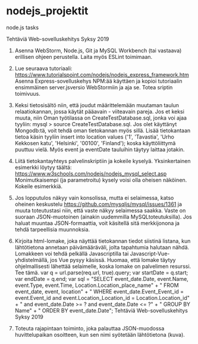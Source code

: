 # nodejs_projektit
node.js tasks

Tehtäviä Web-sovelluskehitys Syksy 2019

1. Asenna WebStorm, Node.js, Git ja MySQL Workbench (tai vastaava) erillisen ohjeen perustella. Laita myös ESLint toimimaan.
2. Lue seuraava tutoriaali: https://www.tutorialspoint.com/nodejs/nodejs_express_framework.htm Asenna Express-sovelluskehys NPM:ää käyttäen ja kopioi tutoriaalin ensimmäinen server.jsversio WebStormiin ja aja se. Totea sriptin toimivuus.
3. Keksi tietosisältö niin, että joudut määrittelemään muutaman taulun relaatiokannan, jossa käytät pääavain - viiteavain pareja. Jos et keksi muuta, niin Oman työtilassa on CreateTestDatabase.sql, jonka voi ajaa tyyliin: mysql > source CreateTestDatabase.sql. Jos olet käyttänyt Mongodb:tä, voit tehdä oman tietokannan myös sillä. Lisää tietokantaan tietoa käsin tyyliin insert into location values ('1', 'Tavastia', 'Urho Kekkosen katu', 'Helsinki', '00100', 'Finland'); koska käyttöliittymä puuttuu vielä. Myös event ja eventDate tauluihin täytyy laittaa jotakin.
4. Liitä tietokantayhteys palvelinskriptiin ja kokeile kyselyä. Yksinkertainen esimerkki löytyy täältä: https://www.w3schools.com/nodejs/nodejs_mysql_select.asp Monimutkaisempi (ja parametroitu)
kysely voisi olla oheisen näköinen. Kokeile esimerkkiä.
5. Jos lopputulos näkyy vain konsolissa, mutta ei selaimessa, katso oheinen keskustelu https://github.com/mysqljs/mysql/issues/1361  ja muuta toteutustasi niin, että vaste näkyy selaimessa saakka. Vaste on suoraan JSON-muotoinen (ainakin uudemmilla MySQLtoteutuksilla). Jos haluat muuntaa JSON-formaattia, voit käsitellä sitä merkkijonona ja tehdä tarpeellisia muunnoksia.
6. Kirjoita html-lomake, joka näyttää tietokannan tiedot siistinä listana, kun lähtötietona annetaan päivämääräväli, jolta tapahtumia halutaan nähdä. Lomakkeen voi tehdä pelkällä Javascriptilla tai Javascript-Vue-yhdistelmällä, jos Vue pysyy käsissä. Huomaa, että lomake täytyy ohjelmallisesti lähettää selaimelle, koska lomake on palvelimen resurssi. Tee tämä.
var q = url.parse(req.url, true).query; var startDate = q.start; var endDate = q.end; var sql = "SELECT event_date.Date, event.Name, event.Type, event.Time, Location.Location_place_name" + " FROM event_date, event, location" + " WHERE event_date.Event_Event_id = event.Event_id and event.Location_Location_id = Location.Location_id" + " and event_date.Date >= ? and event_date.Date <= ?" + " GROUP BY Name" + " ORDER BY event_date.Date";
Tehtäviä Web-sovelluskehitys Syksy 2019

7. Toteuta rajapintaan toiminto, joka palauttaa JSON-muodossa huvittelupaikan osoitteen, kun sen nimi syötetään lähtötietona (kuva).
